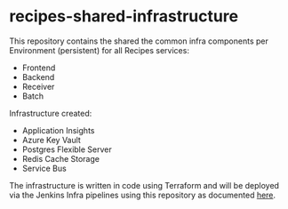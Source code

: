 # recipes-shared-infrastructure

This repository contains the shared the common infra components per Environment (persistent) for all Recipes services:

- Frontend
- Backend
- Receiver
- Batch

Infrastructure created:

- Application Insights
- Azure Key Vault
- Postgres Flexible Server
- Redis Cache Storage
- Service Bus

The infrastructure is written in code using Terraform and will be deployed via the Jenkins Infra pipelines using this repository as documented [here](https://github.com/hmcts/cnp-jenkins-library/blob/master/README.md).
